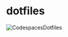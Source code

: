 # dotfiles

![CodespacesDotfiles](https://img.shields.io/badge/Github_Codespaces-Dotfiles_/_Setup_/_Packages_/_Configurations-black.svg?style=for-the-badge&logo=Github&logoColor=white&labelColor=111111)
